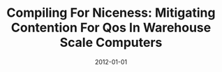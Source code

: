 ---
title: "Compiling For Niceness: Mitigating Contention For Qos In Warehouse Scale Computers"
date: 2012-01-01
venue: "10th Annual IEEE/ACM International Symposium on Code Generation and Optimization, CGO 2012, San Jose, CA, USA, March 31 - April 04, 2012"
paperurl: https://doi.org/10.1145/2259016.2259018
authors: "Lingjia Tang, Jason Mars and Mary Lou Soffa"
awards: ""
---